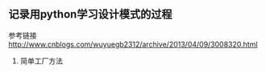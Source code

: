 ## 记录用python学习设计模式的过程

参考链接  http://www.cnblogs.com/wuyuegb2312/archive/2013/04/09/3008320.html

1. 简单工厂方法